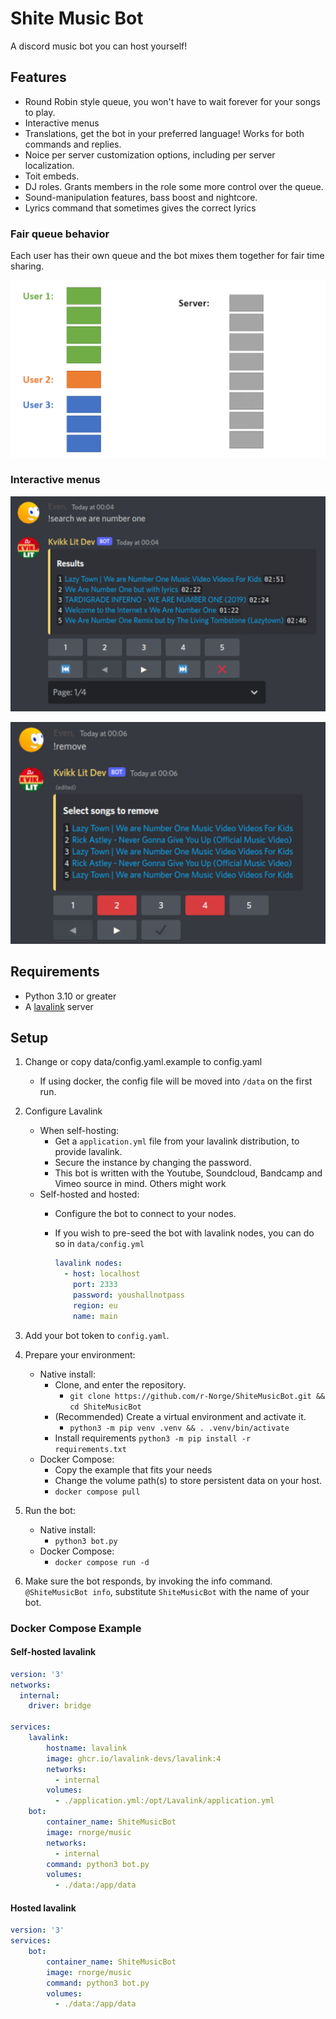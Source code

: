 # Shite Music Bot

A discord music bot you can host yourself!

## Features

- Round Robin style queue, you won't have to wait forever for your songs to play.
- Interactive menus
- Translations, get the bot in your preferred language! Works for both commands and replies.
- Noice per server customization options, including per server localization.
- Toit embeds.
- DJ roles. Grants members in the role some more control over the queue.
- Sound-manipulation features, bass boost and nightcore.
- Lyrics command that sometimes gives the correct lyrics

### Fair queue behavior

Each user has their own queue and the bot mixes them together for fair time sharing.

![Round robin queue](.github/assets/mixqueue.gif)

### Interactive menus

![a](.github/assets/queue.png)

![b](.github/assets/search.png)

## Requirements

- Python 3.10 or greater
- A [lavalink](https://github.com/Freyacodes/Lavalink) server

## Setup

1. Change or copy data/config.yaml.example to config.yaml
    - If using docker, the config file will be moved into `/data` on the first run.
2. Configure Lavalink
    - When self-hosting:
        - Get a `application.yml` file from your lavalink distribution, to provide lavalink.
        - Secure the instance by changing the password.
        - This bot is written with the Youtube, Soundcloud, Bandcamp and Vimeo source in mind. Others might work
    - Self-hosted and hosted:
        - Configure the bot to connect to your nodes.
        - If you wish to pre-seed the bot with lavalink nodes, you can do so in `data/config.yml`

          ```yml
          lavalink nodes:
            - host: localhost
              port: 2333
              password: youshallnotpass
              region: eu
              name: main
          ```

3. Add your bot token to `config.yaml`.
4. Prepare your environment:
    - Native install:
        - Clone, and enter the repository.
            - `git clone https://github.com/r-Norge/ShiteMusicBot.git && cd ShiteMusicBot`
        - (Recommended) Create a virtual environment and activate it.
            - `python3 -m pip venv .venv && . .venv/bin/activate`
        - Install requirements `python3 -m pip install -r requirements.txt`
    - Docker Compose:
        - Copy the example that fits your needs
        - Change the volume path(s) to store persistent data on your host.
        - `docker compose pull`
5. Run the bot:
    - Native install:
        - `python3 bot.py`
    - Docker Compose:
        - `docker compose run -d`
6. Make sure the bot responds, by invoking the info command. `@ShiteMusicBot info`, substitute `ShiteMusicBot` with the name of your bot.

### Docker Compose Example

#### Self-hosted lavalink

```yaml
version: '3'
networks:
  internal:
    driver: bridge

services:
    lavalink:
        hostname: lavalink
        image: ghcr.io/lavalink-devs/lavalink:4
        networks:
          - internal
        volumes:
          - ./application.yml:/opt/Lavalink/application.yml
    bot:
        container_name: ShiteMusicBot
        image: rnorge/music
        networks:
          - internal
        command: python3 bot.py
        volumes:
          - ./data:/app/data
```

#### Hosted lavalink

```yaml
version: '3'
services:
    bot:
        container_name: ShiteMusicBot
        image: rnorge/music
        command: python3 bot.py
        volumes:
          - ./data:/app/data
```

